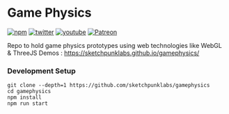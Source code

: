 # Game Physics

[![npm](https://img.shields.io/badge/Sponsor-donate-blue?style=flat-square&logo=github)](https://github.com/sponsors/sketchpunklabs)
[![twitter](https://img.shields.io/badge/Twitter-profile-blue?style=flat-square&logo=twitter)](https://twitter.com/SketchpunkLabs)
[![youtube](https://img.shields.io/badge/Youtube-subscribe-red?style=flat-square&logo=youtube)](https://youtube.com/c/sketchpunklabs)
[![Patreon](https://img.shields.io/badge/Patreon-donate-red?style=flat-square&logo=youtube)](https://www.patreon.com/sketchpunk)


Repo to hold game physics prototypes using web technologies like WebGL & ThreeJS
Demos : https://sketchpunklabs.github.io/gamephysics/

### Development Setup ###
```
git clone --depth=1 https://github.com/sketchpunklabs/gamephysics
cd gamephysics
npm install
npm run start
```